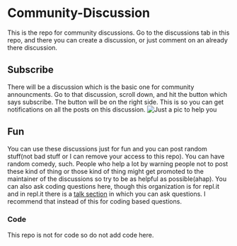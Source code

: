 # Community-Discussion
This is the repo for community discussions. Go to the discussions tab in this repo, and there you can create a discussion, or just comment on an already there discussion.

## Subscribe
There will be a discussion which is the basic one for community announcments. Go to that discussion, scroll down, and hit the button which says subscribe. The button will be on the right side. This is so you can get notifications on all the posts on this discussion. ![Just a pic to help you](https://storage.googleapis.com/replit/images/1608101089934_0a00f6c73d21abef2eab2e08dd98d204.png)

## Fun
You can use these discussions just for fun and you can post random stuff(not bad stuff or I can remove your access to this repo). You can have random comedy, such. People who help a lot by warning people not to post these kind of thing or those kind of thing might get promoted to the maintainer of the discussions so try to be as helpful as possible(ahap). You can also ask coding questions here, though this organization is for repl.it and in repl.it there is a [talk section](https://repl.it/talk/all) in which you can ask questions. I recommend that instead of this for coding based questions.

### Code
This repo is not for code so do not add code here.
